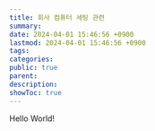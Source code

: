```yaml
---
title: 회사 컴퓨터 세팅 관련
summary: 
date: 2024-04-01 15:46:56 +0900
lastmod: 2024-04-01 15:46:56 +0900
tags: 
categories: 
public: true
parent: 
description: 
showToc: true
---
```


Hello World!

